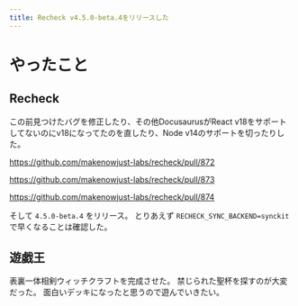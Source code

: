 ```yaml
---
title: Recheck v4.5.0-beta.4をリリースした
---
```


# やったこと

## Recheck

この前見つけたバグを修正したり、その他DocusaurusがReact v18をサポートしてないのにv18になってたのを直したり、Node v14のサポートを切ったりした。

<https://github.com/makenowjust-labs/recheck/pull/872>

<https://github.com/makenowjust-labs/recheck/pull/873>

<https://github.com/makenowjust-labs/recheck/pull/874>

そして `4.5.0-beta.4` をリリース。
とりあえず `RECHECK_SYNC_BACKEND=synckit` で早くなることは確認した。

## 遊戯王

表裏一体相剣ウィッチクラフトを完成させた。
禁じられた聖杯を探すのが大変だった。
面白いデッキになったと思うので遊んでいきたい。
